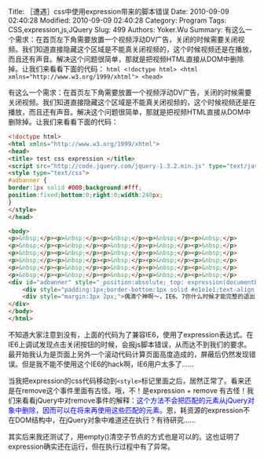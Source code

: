 ﻿Title: ［遭遇］css中使用expression带来的脚本错误
Date: 2010-09-09 02:40:28
Modified: 2010-09-09 02:40:28
Category: Program
Tags: CSS,expression,js,JQuery
Slug: 499
Authors: Yoker.Wu
Summary: 
    有这么一个需求：在首页左下角需要放置一个视频浮动DV广告，关闭的时候需要关闭视频。我们知道直接隐藏这个区域是不能真关闭视频的，这个时候视频还是在播放，而且还有声音。解决这个问题很简单，那就是把视频HTML直接从DOM中删除掉。让我们来看看下面的代码：
    ```html
    <!doctype html>
    <html xmlns="http://www.w3.org/1999/xhtml">
    <head>
    ```


有这么一个需求：在首页左下角需要放置一个视频浮动DV广告，关闭的时候需要关闭视频。我们知道直接隐藏这个区域是不能真关闭视频的，这个时候视频还是在播放，而且还有声音。解决这个问题很简单，那就是把视频HTML直接从DOM中删除掉。让我们来看看下面的代码：

```html
<!doctype html>
<html xmlns="http://www.w3.org/1999/xhtml">
<head>
<title> test css expression </title>
<script src="http://code.jquery.com/jquery-1.3.2.min.js" type="text/javascript"></script>
<style type="text/css">
#adbanner {
border:1px solid #000;background:#fff;
position:fixed;bottom:0;right:0;width:240px;
}
</style>
</head>

<body>
<p>&nbsp;</p><p>&nbsp;</p><p>&nbsp;</p><p>&nbsp;</p><p>&nbsp;</p>
<p>&nbsp;</p><p>&nbsp;</p><p>&nbsp;</p><p>&nbsp;</p><p>&nbsp;</p>
<p>&nbsp;</p><p>&nbsp;</p><p>&nbsp;</p><p>&nbsp;</p><p>&nbsp;</p>
<p>&nbsp;</p><p>&nbsp;</p><p>&nbsp;</p><p>&nbsp;</p><p>&nbsp;</p>
<p>&nbsp;</p><p>&nbsp;</p><p>&nbsp;</p><p>&nbsp;</p><p>&nbsp;</p>
<p>&nbsp;</p><p>&nbsp;</p><p>&nbsp;</p><p>&nbsp;</p><p>&nbsp;</p>
<div id="adbanner" style="_position:absolute;_top: expression(documentElement.scrollTop + documentElement.clientHeight-this.offsetHeight);"> 
    <div style="padding:1px;border-bottom:1px solid #e1e1e1;text-align:right;"><samp onclick="$('#adbanner').remove();" style="border:1px solid #000;cursor:pointer;display:block;width:13px;height:12px;overflow:hidden;">×</samp></div>
	<div style="margin:3px 2px;">偶滴个神啊～，IE6、7你什么时候才能完整的退出市场啊。</div>
</div> 
</body>
</html>
```

不知道大家注意到没有，上面的代码为了兼容IE6，使用了expression表达式。在IE6上调试发现点击关闭按钮的时候，会报js脚本错误，从而达不到我们的要求。最开始我认为是页面上另外一个滚动代码计算页面高度造成的，屏蔽后仍然发现错误。但是我不能不使用这个IE6的hack啊，IE6用户太多了……

当我把expression的css代码移动到`<style>`标记里面之后，居然正常了。看来还是在remove这个事件里面有古怪。哦，不！是expression + remove 有古怪！我们来看看jQuery中对remove事件的解释：<span style="color:blue">这个方法不会把匹配的元素从jQuery对象中删除，因而可以在将来再使用这些匹配的元素</span>。恩，耗资源的expression不在DOM结构中，在jQuery对象中难道还在执行？有待研究……

其实后来我还测试了，用empty()清空子节点的方式也是可以的。这也证明了expression确实还在运行，但在执行过程中有了异常。
